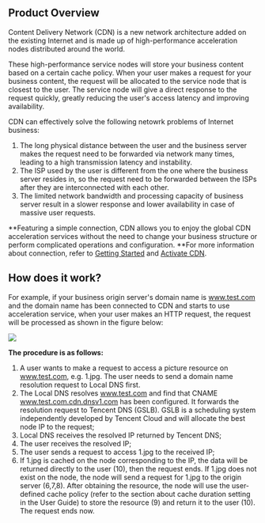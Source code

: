 ## Product Overview
Content Delivery Network (CDN) is a new network architecture added on the existing Internet and is made up of high-performance acceleration nodes distributed around the world.

These high-performance service nodes will store your business content based on a certain cache policy. When your user makes a request for your business content, the request will be allocated to the service node that is closest to the user. The service node will give a direct response to the request quickly, greatly reducing the user's access latency and improving availability.

CDN can effectively solve the following netowrk problems of Internet business:
1. The long physical distance between the user and the business server makes the request need to be forwarded via network many times, leading to a high transmission latency and instability.
2. The ISP used by the user is different from the one where the business server resides in, so the request need to be forwarded between the ISPs after they are interconnected with each other.
3. The limited network bandwidth and processing capacity of business server result in a slower response and lower availability in case of massive user requests. 

**Featuring a simple connection, CDN allows you to enjoy the global CDN acceleration services without the need to change your business structure or perform complicated operations and configuration. **For more information about connection, refer to [Getting Started](https://cloud.tencent.com/doc/product/228/3149) and [Activate CDN](cloud.tencent.com/doc/product/228/6284).


## How does it work?
For example, if your business origin server's domain name is www.test.com and the domain name has been connected to CDN and starts to use acceleration service, when your user makes an HTTP request, the request will be processed as shown in the figure below:


![](https://mc.qcloudimg.com/static/img/cab1659eab9d9b75aef1ee8a09fa18b2/CDN-Overview.png)

**The procedure is as follows:**

1. A user wants to make a request to access a picture resource on www.test.com, e.g. 1.jpg. The user needs to send a domain name resolution request to Local DNS first.
2. The Local DNS resolves www.test.com and find that CNAME www.test.com.cdn.dnsv1.com has been configured. It forwards the resolution request to Tencent DNS (GSLB). GSLB is a scheduling system independently developed by Tencent Cloud and will allocate the best node IP to the request;
3. Local DNS receives the resolved IP returned by Tencent DNS;
4. The user receives the resolved IP;
5. The user sends a request to access 1.jpg to the received IP;
6. If 1.jpg is cached on the node corresponding to the IP, the data will be returned directly to the user (10), then the request ends. If 1.jpg does not exist on the node, the node will send a request for 1.jpg to the origin server (6,7,8). After obtaining the resource, the node will use the user-defined cache policy (refer to the section about cache duration setting in the User Guide) to store the resource (9) and return it to the user (10). The request ends now.


